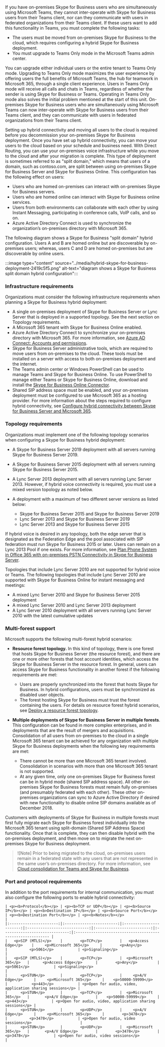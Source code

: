 If you have on-premises Skype for Business users who are simultaneously using Microsoft Teams, they cannot inter-operate with Skype for Business users from their Teams client, nor can they communicate with users in federated organizations from their Teams client. If these users want to add this functionality in Teams, you must complete the following tasks:

 *  The users must be moved from on-premises Skype for Business to the cloud, which requires configuring a hybrid Skype for Business deployment.
 *  You must upgrade to Teams Only mode in the Microsoft Teams admin center.

You can upgrade either individual users or the entire tenant to Teams Only mode. Upgrading to Teams Only mode maximizes the user experience by offering users the full benefits of Microsoft Teams, the hub for teamwork in Microsoft 365, through a single client experience. Users in Teams Only mode will receive all calls and chats in Teams, regardless of whether the sender is using Skype for Business or Teams. Operating in Teams Only mode also solves the initial problem mentioned at the start of this unit. On-premises Skype for Business users who are simultaneously using Microsoft Teams can now inter-operate with Skype for Business users from their Teams client, and they can communicate with users in federated organizations from their Teams client.

Setting up hybrid connectivity and moving all users to the cloud is required before you decommission your on-premises Skype for Business deployment. Once you have set up hybrid connectivity, you can move your users to the cloud based on your schedule and business need. With Direct Routing, you can use your on-premises voice infrastructure while you move to the cloud and after your migration is complete. This type of deployment is sometimes referred to as "split domain," which means that users of a domain, such as contoso.com, are split between using on-premises Skype for Business Server and Skype for Business Online. This configuration has the following effect on users:<br>

 *  Users who are homed on-premises can interact with on-premises Skype for Business servers.
 *  Users who are homed online can interact with Skype for Business online services.
 *  Users from both environments can collaborate with each other by using Instant Messaging, participating in conference calls, VoIP calls, and so on.
 *  Azure Active Directory Connect is used to synchronize the organization’s on-premises directory with Microsoft 365.

The following diagram shows a Skype for Business "split domain" hybrid configuration. Users A and B are homed online but are discoverable by on-premises users; whereas, users C and D are homed on-premises but are discoverable by online users.

:::image type="content" source="../media/hybrid-skype-for-business-deployment-2419c5f5.png" alt-text="diagram shows a Skype for Business split domain hybrid configuration":::


### Infrastructure requirements

Organizations must consider the following infrastructure requirements when planning a Skype for Business hybrid deployment:

 *  A single on-premises deployment of Skype for Business Server or Lync Server that is deployed in a supported topology. See the next section on Topology requirements.
 *  A Microsoft 365 tenant with Skype for Business Online enabled.
 *  Azure Active Directory Connect to synchronize your on-premises directory with Microsoft 365. For more information, see [Azure AD Connect: Accounts and permissions](https://aka.ms/AA4jz5u?azure-portal=true).
 *  Skype for Business Server administrative tools, which are required to move users from on-premises to the cloud. These tools must be installed on a server with access to both on-premises deployment and the internet.
 *  The Teams admin center or Windows PowerShell can be used to manage Teams and Skype for Business Online. To use PowerShell to manage either Teams or Skype for Business Online, download and install the [Skype for Business Online Connector](https://aka.ms/AA4jz6e?azure-portal=true).
 *  Shared SIP address space must be enabled, and your on-premises deployment must be configured to use Microsoft 365 as a hosting provider. For more information about the steps required to configure hybrid connectivity, see [Configure hybrid connectivity between Skype for Business Server and Microsoft 365](https://aka.ms/AA4jz5w?azure-portal=true).

### Topology requirements

Organizations must implement one of the following topology scenarios when configuring a Skype for Business hybrid deployment:

 *  A Skype for Business Server 2019 deployment with all servers running Skype for Business Server 2019.
 *  A Skype for Business Server 2015 deployment with all servers running Skype for Business Server 2015.
 *  A Lync Server 2013 deployment with all servers running Lync Server 2013. However, if hybrid voice connectivity is required, you must use a mixed version topology as noted below.
 *  A deployment with a maximum of two different server versions as listed below:
    
     *  Skype for Business Server 2015 and Skype for Business Server 2019
     *  Lync Server 2013 and Skype for Business Server 2019
     *  Lync Server 2013 and Skype for Business Server 2015

If hybrid voice is desired in any topology, both the edge server that is designated as the Federation Edge and the pool associated with SIP federation must run Skype for Business 2015 or later. Users can remain on a Lync 2013 Pool if one exists. For more information, see [Plan Phone System in Office 365 with on-premises PSTN Connectivity in Skype for Business Server](https://aka.ms/AA4jz6m?azure-portal=true).

Topologies that include Lync Server 2010 are not supported for hybrid voice or Teams. The following topologies that include Lync Server 2010 are supported with Skype for Business Online for instant messaging and meetings:

 *  A mixed Lync Server 2010 and Skype for Business Server 2015 deployment
 *  A mixed Lync Server 2010 and Lync Server 2013 deployment
 *  A Lync Server 2010 deployment with all servers running Lync Server 2010 with the latest cumulative updates

### Multi-forest support

Microsoft supports the following multi-forest hybrid scenarios:

 *  **Resource forest topology.** In this kind of topology, there is one forest that hosts Skype for Business Server (the resource forest), and there are one or more other forests that host account identities, which access the Skype for Business Server in the resource forest. In general, users can access Skype for Business functionality in another forest if the following requirements are met:
    
     *  Users are properly synchronized into the forest that hosts Skype for Business. In hybrid configurations, users must be synchronized as disabled user objects.
     *  The forest hosting Skype for Business must trust the forest containing the users. For details on resource forest hybrid scenarios, see [Deploy a resource forest topology](https://aka.ms/AA4jrtp?azure-portal=true).
 *  **Multiple deployments of Skype for Business Server in multiple forests**. This configuration can be found in more complex enterprises, and in deployments that are the result of mergers and acquisitions. Consolidation of all users from on-premises to the cloud in a single Microsoft 365 tenant can be achieved for any organization with multiple Skype for Business deployments when the following key requirements are met:
    
     *  There cannot be more than one Microsoft 365 tenant involved. Consolidation in scenarios with more than one Microsoft 365 tenant is not supported.
     *  At any given time, only one on-premises Skype for Business forest can be in hybrid mode (shared SIP address space). All other on-premises Skype for Business forests must remain fully on-premises (and presumably federated with each other). These other on-premises organizations can sync to Azure Active Directory if desired with new functionality to disable online SIP domains available as of December 2018.

Customers with deployments of Skype for Business in multiple forests must first fully migrate each Skype for Business forest individually into the Microsoft 365 tenant using split-domain (Shared SIP Address Space) functionality. Once that is complete, they can then disable hybrid with the on-premises deployment, and then move on to migrate the next on-premises Skype for Business deployment.

> ![Note]
> Prior to being migrated to the cloud, on-premises users remain in a federated state with any users that are not represented in the same user’s on-premises directory. For more information, see [Cloud consolidation for Teams and Skype for Business](https://aka.ms/AA4jrup?azure-portal=true).

### Port and protocol requirements

In addition to the port requirements for internal communication, you must also configure the following ports to enable hybrid connectivity:

    | <p><b>Protocol</b></p> | <p><b>TCP or UDP</b></p> | <p><b>Source IP</b></p> | <p><b>Destination IP</b></p> | <p><b>Source Port</b></p> | <p><b>Destination Port</b></p> | <p><b>Notes</b></p>                                        |
    |:----------------------:|:------------------------:|:-----------------------:|:----------------------------:|:-------------------------:|:------------------------------:|:---------------------------------------------------------- |
    |   <p>SIP (MTLS)</p>    |        <p>TCP</p>        |   <p>Access Edge</p>    |     <p>Microsoft 365</p>     |        <p>Any</p>         |          <p>5061</p>           | <p>Signaling</p>                                           |
    |   <p>SIP (MTLS)</p>    |        <p>TCP</p>        |  <p>Microsoft 365</p>   |      <p>Access Edge</p>      |        <p>Any</p>         |          <p>5061</p>           | <p>Signaling</p>                                           |
    |      <p>STUN</p>       |        <p>TCP</p>        |     <p>A/V Edge</p>     |     <p>Microsoft 365</p>     |    <p>50000-59999</p>     |           <p>443</p>           | <p>Open for audio, video, application sharing sessions</p> |
    |      <p>STUN</p>       |        <p>TCP</p>        |  <p>Microsoft 365</p>   |       <p>A/V Edge</p>        |    <p>50000-59999</p>     |           <p>443</p>           | <p>Open for audio, video, application sharing sessions</p> |
    |      <p>STUN</p>       |        <p>UDP</p>        |     <p>A/V Edge</p>     |     <p>Microsoft 365</p>     |        <p>3478</p>        |          <p>3478</p>           | <p>Open for audio, video sessions</p>                      |
    |      <p>STUN</p>       |        <p>UDP</p>        |  <p>Microsoft 365</p>   |       <p>A/V Edge</p>        |        <p>3478</p>        |          <p>3478</p>           | <p>Open for audio, video sessions</p>                      |
